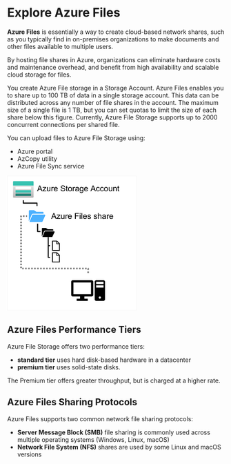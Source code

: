 # Explore Azure Files

**Azure Files** is essentially a way to create cloud-based network shares, such as you typically find in on-premises organizations to make documents and other files available to multiple users. 

By hosting file shares in Azure, organizations can eliminate hardware costs and maintenance overhead, and benefit from high availability and scalable cloud storage for files.

You create Azure File storage in a Storage Account. Azure Files enables you to share up to 100 TB of data in a single storage account. This data can be distributed across any number of file shares in the account. The maximum size of a single file is 1 TB, but you can set quotas to limit the size of each share below this figure. Currently, Azure File Storage supports up to 2000 concurrent connections per shared file.

You can upload files to Azure File Storage using:
- Azure portal
- AzCopy utility
- Azure File Sync service

![Azure Files](azure_files.png)

## Azure Files Performance Tiers

Azure File Storage offers two performance tiers:
- **standard tier** uses hard disk-based hardware in a datacenter
- **premium tier** uses solid-state disks. 

The Premium tier offers greater throughput, but is charged at a higher rate.

## Azure Files Sharing Protocols

Azure Files supports two common network file sharing protocols:
- **Server Message Block (SMB)** file sharing is commonly used across multiple operating systems (Windows, Linux, macOS)
- **Network File System (NFS)** shares are used by some Linux and macOS versions